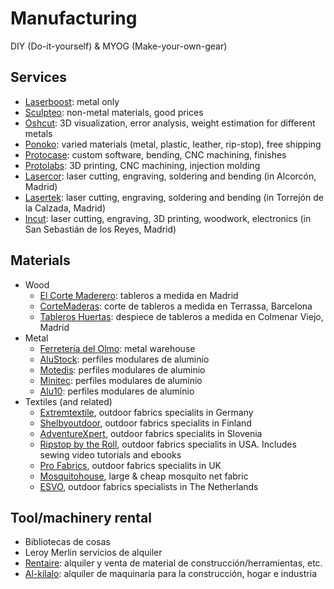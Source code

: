 # Manufacturing
DIY (Do-it-yourself) & MYOG (Make-your-own-gear)
## Services
- [Laserboost](https://www.laserboost.com): metal only
- [Sculpteo](https://www.sculpteo.com/): non-metal materials, good prices
- [Oshcut](https://www.oshcut.com/): 3D visualization, error analysis, weight estimation for different metals
- [Ponoko](https://www.ponoko.com/): varied materials (metal, plastic, leather, rip-stop), free shipping
- [Protocase](https://www.protocase.com/): custom software, bending, CNC machining, finishes
- [Protolabs](https://www.protolabs.es/): 3D printing, CNC machining, injection molding
- [Lasercor](http://www.lasercor.com/): laser cutting, engraving, soldering and bending (in Alcorcón, Madrid)
- [Lasertek](https://lasertek.es/): laser cutting, engraving, soldering and bending (in Torrejón de la Calzada, Madrid)
- [Incut](https://incut.es/): laser cutting, engraving, 3D printing, woodwork, electronics (in San Sebastián de los Reyes, Madrid)

## Materials
- Wood
  - [El Corte Maderero](https://elcortemaderero.es/): tableros a medida en Madrid 
  - [CorteMaderas](https://www.cortemaderas.com/): corte de tableros a medida en Terrassa, Barcelona
  - [Tableros Huertas](https://www.tahubrico.es): despiece de tableros a medida en Colmenar Viejo, Madrid
- Metal
  - [Ferretería del Olmo](https://ferreteriadelolmo.es/): metal warehouse
  - [AluStock](https://www.alu-stock.es): perfiles modulares de aluminio
  - [Motedis](https://www.motedis.es): perfiles modulares de aluminio
  - [Minitec](https://www.minitec.es/): perfiles modulares de aluminio
  - [Alu10](https://alu10.com/): perfiles modulares de aluminio
- Textiles (and related)
  - [Extremtextile](https://www.extremtextil.de/), outdoor fabrics specialits in Germany
  - [Shelbyoutdoor](https://www.shelbyoutdoor.com/), outdoor fabrics specialits in Finland
  - [AdventureXpert](https://www.adventurexpert.com/), outdoor fabrics specialits in Slovenia
  - [Ripstop by the Roll](https://ripstopbytheroll.com/), outdoor fabrics specialits in USA. Includes sewing video tutorials and ebooks
  - [Pro Fabrics](https://www.profabrics.co.uk/), outdoor fabrics specialits in UK
  - [Mosquitohouse](https://www.mosquitohouse.com/p/tela-de-mosquitera-negra-extra-grande-600-x-250-cm), large & cheap mosquito net fabric
  - [ESVO](https://www.esvocampingshop.com/), outdoor fabrics specialists in The Netherlands

## Tool/machinery rental
- Bibliotecas de cosas
- Leroy Merlin servicios de alquiler
- [Rentaire](https://www.rentaire.es/): alquiler y venta de material de construcción/herramientas, etc.
- [Al-kilalo](https://www.al-kilalo.com/): alquiler de maquinaria para la construcción, hogar e industria 
